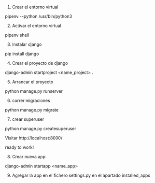 1. Crear el entorno virtual

pipenv --python /usr/bin/python3

2. Activar el entorno virtual

pipenv shell

3. Instalar django

pip install django

4. Crear el proyecto de django

django-admin startproject <name_project> .

5. Arrancar el proyecto

python manage.py runserver

6. correr migraciones

python manage.py migrate

7. crear superuser

python manage.py createsuperuser

Visitar http://localhost:8000/

ready to work!

8. Crear nueva app

django-admin startapp <name_app>

9. Agregar la app en el fichero settings.py en el apartado installed_apps
